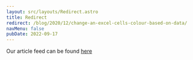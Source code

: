 ```yaml
---
layout: src/layouts/Redirect.astro
title: Redirect
redirect: /blog/2020/12/change-an-excel-cells-colour-based-on-data/
navMenu: false
pubDate: 2022-09-17
---
```

<div>
Our article feed can be found <a href="/blog/2020/12/change-an-excel-cells-colour-based-on-data/">here</a>
</div>
